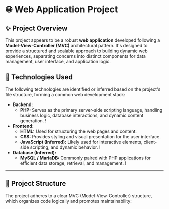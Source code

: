 # 🌐 Web Application Project

## ✨ Project Overview

This project appears to be a robust **web application** developed following a **Model-View-Controller (MVC)** architectural pattern. It's designed to provide a structured and scalable approach to building dynamic web experiences, separating concerns into distinct components for data management, user interface, and application logic.

## 🚀 Technologies Used

The following technologies are identified or inferred based on the project's file structure, forming a common web development stack:

* **Backend:**
    * **PHP:** Serves as the primary server-side scripting language, handling business logic, database interactions, and dynamic content generation.
        !
* **Frontend:**
    * **HTML:** Used for structuring the web pages and content.
    * **CSS:** Provides styling and visual presentation for the user interface.
    * **JavaScript (Inferred):** Likely used for interactive elements, client-side scripting, and dynamic behavior.
        !
* **Database (Inferred):**
    * **MySQL / MariaDB:** Commonly paired with PHP applications for efficient data storage, retrieval, and management.
        !

---

## 📁 Project Structure

The project adheres to a clear MVC (Model-View-Controller) structure, which organizes code logically and promotes maintainability:

